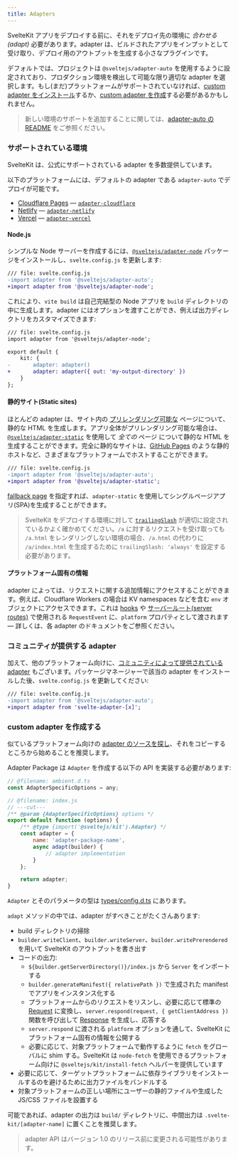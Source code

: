 ```yaml
---
title: Adapters
---
```


SvelteKit アプリをデプロイする前に、それをデプロイ先の環境に _合わせる(adapt)_ 必要があります。adapter は、ビルドされたアプリをインプットとして受け取り、デプロイ用のアウトプットを生成する小さなプラグインです。

デフォルトでは、プロジェクトは `@sveltejs/adapter-auto` を使用するように設定されており、プロダクション環境を検出して可能な限り適切な adapter を選択します。もし(まだ)プラットフォームがサポートされていなければ、[custom adapter をインストール](/docs/adapters#community-adapters)するか、[custom adapter を作成](/docs/adapters#writing-custom-adapters)する必要があるかもしれません。

> 新しい環境のサポートを追加することに関しては、[adapter-auto の README](https://github.com/sveltejs/kit/tree/master/packages/adapter-auto) をご参照ください。

### サポートされている環境

SvelteKit は、公式にサポートされている adapter を多数提供しています。

以下のプラットフォームには、デフォルトの adapter である `adapter-auto` でデプロイが可能です。

- [Cloudflare Pages](https://developers.cloudflare.com/pages/) — [`adapter-cloudflare`](https://github.com/sveltejs/kit/tree/master/packages/adapter-cloudflare)
- [Netlify](https://netlify.com) — [`adapter-netlify`](https://github.com/sveltejs/kit/tree/master/packages/adapter-netlify)
- [Vercel](https://vercel.com) — [`adapter-vercel`](https://github.com/sveltejs/kit/tree/master/packages/adapter-vercel)

#### Node.js

シンプルな Node サーバーを作成するには、[`@sveltejs/adapter-node`](https://github.com/sveltejs/kit/tree/master/packages/adapter-node) パッケージをインストールし、`svelte.config.js` を更新します:

```diff
/// file: svelte.config.js
-import adapter from '@sveltejs/adapter-auto';
+import adapter from '@sveltejs/adapter-node';
```

これにより、`vite build` は自己完結型の Node アプリを `build` ディレクトリの中に生成します。adapter にはオプションを渡すことができ、例えば出力ディレクトリをカスタマイズできます:

```diff
/// file: svelte.config.js
import adapter from '@sveltejs/adapter-node';

export default {
	kit: {
-		adapter: adapter()
+		adapter: adapter({ out: 'my-output-directory' })
	}
};
```

#### 静的サイト(Static sites)

ほとんどの adapter は、サイト内の [プリレンダリング可能な](/docs/page-options#prerender) ページについて、静的な HTML を生成します。アプリ全体がプリレンダリング可能な場合は、[`@sveltejs/adapter-static`](https://github.com/sveltejs/kit/tree/master/packages/adapter-static) を使用して _全ての_ ページ について静的な HTML を生成することができます。完全に静的なサイトは、[GitHub Pages](https://pages.github.com/) のような静的ホストなど、さまざまなプラットフォームでホストすることができます。

```diff
/// file: svelte.config.js
-import adapter from '@sveltejs/adapter-auto';
+import adapter from '@sveltejs/adapter-static';
```

[fallback page](https://github.com/sveltejs/kit/tree/master/packages/adapter-static#spa-mode) を指定すれば、`adapter-static` を使用してシングルページアプリ(SPA)を生成することができます。

> SvelteKit をデプロイする環境に対して [`trailingSlash`](/docs/configuration#trailingslash) が適切に設定されているかよく確かめてください。`/a` に対するリクエストを受け取っても `/a.html` をレンダリングしない環境の場合、`/a.html` の代わりに `/a/index.html` を生成するために `trailingSlash: 'always'` を設定する必要があります。

#### プラットフォーム固有の情報

adapter によっては、リクエストに関する追加情報にアクセスすることができます。例えば、Cloudflare Workers の場合は KV namespaces などを含む `env` オブジェクトにアクセスできます。これは [hooks](/docs/hooks) や [サーバールート(server routes)](/docs/routing#server) で使用される `RequestEvent` に、`platform` プロパティとして渡されます — 詳しくは、各 adapter のドキュメントをご参照ください。

### コミュニティが提供する adapter

加えて、他のプラットフォーム向けに、[コミュニティによって提供されている adapter](https://sveltesociety.dev/components#adapters) もございます。パッケージマネージャーで該当の adapter をインストールした後、`svelte.config.js` を更新してください:

```diff
/// file: svelte.config.js
-import adapter from '@sveltejs/adapter-auto';
+import adapter from 'svelte-adapter-[x]';
```

### custom adapter を作成する

似ているプラットフォーム向けの [adapter のソースを探し](https://github.com/sveltejs/kit/tree/master/packages)、それをコピーするところから始めることを推奨します。

Adapter Package は `Adapter` を作成する以下の API を実装する必要があります:

```js
// @filename: ambient.d.ts
const AdapterSpecificOptions = any;

// @filename: index.js
// ---cut---
/** @param {AdapterSpecificOptions} options */
export default function (options) {
	/** @type {import('@sveltejs/kit').Adapter} */
	const adapter = {
		name: 'adapter-package-name',
		async adapt(builder) {
			// adapter implementation
		}
	};

	return adapter;
}
```

`Adapter` とそのパラメータの型は [types/config.d.ts](https://github.com/sveltejs/kit/blob/master/packages/kit/types/config.d.ts) にあります。

`adapt` メソッドの中では、adapter がすべきことがたくさんあります:

- build ディレクトリの掃除
- `builder.writeClient`、`builder.writeServer`、`builder.writePrerendered` を用いて SvelteKit のアウトプットを書き出す
- コードの出力:
  - `${builder.getServerDirectory()}/index.js` から `Server` をインポートする
  - `builder.generateManifest({ relativePath })` で生成された manifest でアプリをインスタンス化する
  - プラットフォームからのリクエストをリスンし、必要に応じて標準の [Request](https://developer.mozilla.org/ja/docs/Web/API/Request) に変換し、`server.respond(request, { getClientAddress })` 関数を呼び出して [Response](https://developer.mozilla.org/ja/docs/Web/API/Response) を生成し、応答する
  - `server.respond` に渡される `platform` オプションを通して、SvelteKit にプラットフォーム固有の情報を公開する 
  - 必要に応じて、対象プラットフォームで動作するように `fetch` をグローバルに shim する。SvelteKit は `node-fetch` を使用できるプラットフォーム向けに `@sveltejs/kit/install-fetch` ヘルパーを提供しています 
- 必要に応じて、ターゲットプラットフォームに依存ライブラリをインストールするのを避けるために出力ファイルをバンドルする
- 対象プラットフォームの正しい場所にユーザーの静的ファイルや生成した JS/CSS ファイルを設置する

可能であれば、adapter の出力は `build/` ディレクトリに、中間出力は `.svelte-kit/[adapter-name]` に置くことを推奨します。

> adapter API はバージョン 1.0 のリリース前に変更される可能性があります。
